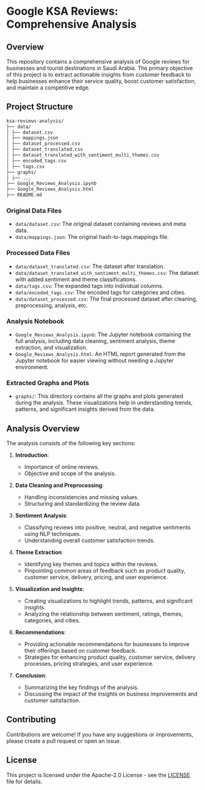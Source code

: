 # Google KSA Reviews: Comprehensive Analysis

## Overview

This repository contains a comprehensive analysis of Google reviews for businesses and tourist destinations in Saudi Arabia. The primary objective of this project is to extract actionable insights from customer feedback to help businesses enhance their service quality, boost customer satisfaction, and maintain a competitive edge.

## Project Structure

```bash
ksa-reviews-analysis/
├── data/
│ ├── dataset.csv
│ ├── mappings.json
│ ├── dataset_processed.csv
│ ├── dataset_translated.csv
│ ├── dataset_translated_with_sentiment_multi_themes.csv
│ ├── encoded_tags.csv
│ ├── tags.csv
├── graphs/
│ ├── ...
├── Google_Reviews_Analysis.ipynb
├── Google_Reviews_Analysis.html
├── README.md
```


### Original Data Files
- `data/dataset.csv`: The original dataset containing reviews and meta data.
- `data/mappings.json`: The original hash-to-tags mappings file.

### Processed Data Files
- `data/dataset_translated.csv`: The dataset after translation.
- `data/dataset_translated_with_sentiment_multi_themes.csv`: The dataset with added sentiment and theme classifications.
- `data/tags.csv`: The expanded tags into individual columns.
- `data/encoded_tags.csv`: The encoded tags for categories and cities.
- `data/dataset_processed.csv`: The final processed dataset after cleaning, preprocessing, analysis, etc.

### Analysis Notebook
- `Google_Reviews_Analysis.ipynb`: The Jupyter notebook containing the full analysis, including data cleaning, sentiment analysis, theme extraction, and visualization.
- `Google_Reviews_Analysis.html`: An HTML report generated from the Jupyter notebook for easier viewing without needing a Jupyter environment.

### Extracted Graphs and Plots
- `graphs/`: This directory contains all the graphs and plots generated during the analysis. These visualizations help in understanding trends, patterns, and significant insights derived from the data.

## Analysis Overview

The analysis consists of the following key sections:

1. **Introduction**:
   - Importance of online reviews.
   - Objective and scope of the analysis.

2. **Data Cleaning and Preprocessing**:
   - Handling inconsistencies and missing values.
   - Structuring and standardizing the review data.

3. **Sentiment Analysis**:
   - Classifying reviews into positive, neutral, and negative sentiments using NLP techniques.
   - Understanding overall customer satisfaction trends.

4. **Theme Extraction**:
   - Identifying key themes and topics within the reviews.
   - Pinpointing common areas of feedback such as product quality, customer service, delivery, pricing, and user experience.

5. **Visualization and Insights**:
   - Creating visualizations to highlight trends, patterns, and significant insights.
   - Analyzing the relationship between sentiment, ratings, themes, categories, and cities.

6. **Recommendations**:
   - Providing actionable recommendations for businesses to improve their offerings based on customer feedback.
   - Strategies for enhancing product quality, customer service, delivery processes, pricing strategies, and user experience.

7. **Conclusion**:
   - Summarizing the key findings of the analysis.
   - Discussing the impact of the insights on business improvements and customer satisfaction.

## Contributing

Contributions are welcome! If you have any suggestions or improvements, please create a pull request or open an issue.

## License

This project is licensed under the Apache-2.0 License - see the [LICENSE](LICENSE) file for details.